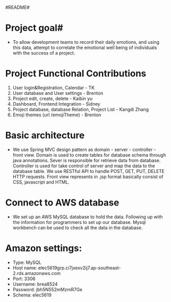 #README#

# Project goal#
  - To allow development teams to record their daily emotions, and using this data, attempt to correlate the emotional well being of individuals with the success of a project.

# Project Functional Contributions #
1.   User login&Registration, Calendar  - TK
2.   User database and User settings  - Brenton
3.   Project edit, create, delete  - Kaibin yu
4.   Dashboard, Frontend Integration  - Sidney
5.   Project database, database Relation, Project List  - Kangdi Zhang
6.   Emoji themes (url /emojiTheme) - Brenton

# Basic architecture #
  - We use Spring MVC design pattern as domain - server - controller - front view. Domain is used to create tables for database schema through java annotations. Sever is responsible for retrieve data from database. Controller is used for take control of server and map the data to the database table. We use RESTful API to handle POST, GET, PUT, DELETE HTTP requests. Front view represents in .jsp format basically consist of CSS, javascript and HTML.

# Connect to AWS database #
  - We set up an AWS MySQL database to hold the data. Following up with the information for programmers to set up our database. Mysql workbench can be used to check all the data in the database.

# Amazon settings: #
  - Type: MySQL
  - Host name: elec5619grp.ci7jxexv2ij7.ap-southeast-2.rds.amazonaws.com
  - Port: 3306
  - Username: brea8524
  - Password: jbh5N552mMzmR7Ge
  - Schema: elec5619